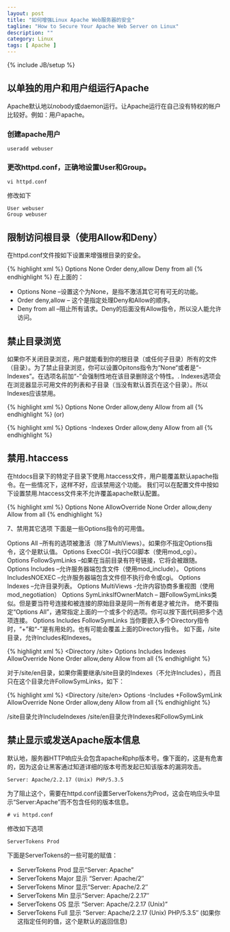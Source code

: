 ```yaml
---
layout: post
title: "如何增强Linux Apache Web服务器的安全"
tagline: "How to Secure Your Apache Web Server on Linux"
description: ""
category: Linux
tags: [ Apache ]
---
```

{% include JB/setup %}

## 以单独的用户和用户组运行Apache

Apache默认地以nobody或daemon运行。让Apache运行在自己没有特权的帐户比较好。例如：用户apache。

### 创建apache用户

	useradd webuser

### 更改httpd.conf，正确地设置User和Group。

	vi httpd.conf

修改如下

	User webuser
	Group webuser

## 限制访问根目录（使用Allow和Deny）

在httpd.conf文件按如下设置来增强根目录的安全。

{% highlight xml %}
	<Directory />
    		Options None
    		Order deny,allow
    		Deny from all
	</Directory>
{% endhighlight %} 
在上面的：

- Options None –设置这个为None，是指不激活其它可有可无的功能。
- Order deny,allow – 这个是指定处理Deny和Allow的顺序。
- Deny from all –阻止所有请求。Deny的后面没有Allow指令，所以没人能允许访问。

## 禁止目录浏览

如果你不关闭目录浏览，用户就能看到你的根目录（或任何子目录）所有的文件（目录）。为了禁止目录浏览，你可以设置Opitons指令为“None“或者是“-Indexes”。在选项名前加“-”会强制性地在该目录删除这个特性。.
Indexes选项会在浏览器显示可用文件的列表和子目录（当没有默认首页在这个目录）。所以Indexes应该禁用。

{% highlight xml %}
<Directory />
  Options None
  Order allow,deny
  Allow from all
</Directory>
{% endhighlight %} 
(or)

{% highlight xml %}
<Directory />
  Options -Indexes
  Order allow,deny
  Allow from all
</Directory>
{% endhighlight %}

## 禁用.htaccess
在htdocs目录下的特定子目录下使用.htaccess文件，用户能覆盖默认apache指令。在一些情况下，这样不好，应该禁用这个功能。
我们可以在配置文件中按如下设置禁用.htaccess文件来不允许覆盖apache默认配置。

{% highlight xml %}
<Directory />
  Options None
  AllowOverride None
  Order allow,deny
  Allow from all
</Directory>
{% endhighlight %}

7、禁用其它选项
下面是一些Options指令的可用值。

Options All –所有的选项被激活（除了MultiViews）。如果你不指定Options指令，这个是默认值。
Options ExecCGI –执行CGI脚本（使用mod_cgi）。
Options FollowSymLinks –如果在当前目录有符号链接，它将会被跟随。
Options Includes –允许服务器端包含文件（使用mod_include）。
Options IncludesNOEXEC –允许服务器端包含文件但不执行命令或cgi。
Options Indexes –允许目录列表。
Options MultiViews -允许内容协商多重视图（使用mod_negotiation）
Options SymLinksIfOwnerMatch – 跟FollowSymLinks类似。但是要当符号连接和被连接的原始目录是同一所有者是才被允许。
绝不要指定“Options All”，通常指定上面的一个或多个的选项。你可以按下面代码把多个选项连接。
Options Includes FollowSymLinks
当你要嵌入多个Directory指令时，“+”和“-”是有用处的。也有可能会覆盖上面的Directory指令。
如下面，/site目录，允许Includes和Indexes。

{% highlight xml %}
<Directory /site>
  Options Includes Indexes
  AllowOverride None
  Order allow,deny
  Allow from all
</Directory>
{% endhighlight %}

对于/site/en目录，如果你需要继承/site目录的Indexes（不允许Includes），而且只在这个目录允许FollowSymLinks，如下：

{% highlight xml %}
<Directory /site/en>
  Options -Includes +FollowSymLink
  AllowOverride None
  Order allow,deny
  Allow from all
</Directory>
{% endhighlight %}

/site目录允许IncludeIndexes
/site/en目录允许Indexes和FollowSymLink


## 禁止显示或发送Apache版本信息

默认地，服务器HTTP响应头会包含apache和php版本号。像下面的，这是有危害的，因为这会让黑客通过知道详细的版本号而发起已知该版本的漏洞攻击。

	Server: Apache/2.2.17 (Unix) PHP/5.3.5

为了阻止这个，需要在httpd.conf设置ServerTokens为Prod，这会在响应头中显示“Server:Apache”而不包含任何的版本信息。

	# vi httpd.conf

修改如下选项

	ServerTokens Prod


下面是ServerTokens的一些可能的赋值：

* ServerTokens Prod 显示“Server: Apache”
* ServerTokens Major 显示 “Server: Apache/2″
* ServerTokens Minor 显示“Server: Apache/2.2″
* ServerTokens Min 显示“Server: Apache/2.2.17″
* ServerTokens OS 显示 “Server: Apache/2.2.17 (Unix)”
* ServerTokens Full 显示 “Server: Apache/2.2.17 (Unix) PHP/5.3.5″ (如果你这指定任何的值，这个是默认的返回信息)
